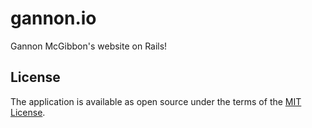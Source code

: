 # gannon.io

Gannon McGibbon's website on Rails!

## License

The application is available as open source under the terms of the [MIT License](https://opensource.org/licenses/MIT).